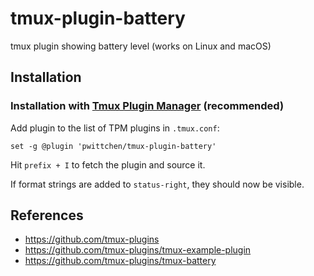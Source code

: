 tmux-plugin-battery
===================
tmux plugin showing battery level (works on Linux and macOS)

Installation
------------
### Installation with [Tmux Plugin Manager](https://github.com/tmux-plugins/tpm) (recommended)

Add plugin to the list of TPM plugins in `.tmux.conf`:

```
set -g @plugin 'pwittchen/tmux-plugin-battery'
```

Hit `prefix + I` to fetch the plugin and source it.

If format strings are added to `status-right`, they should now be visible.

References
----------
- https://github.com/tmux-plugins
- https://github.com/tmux-plugins/tmux-example-plugin
- https://github.com/tmux-plugins/tmux-battery
